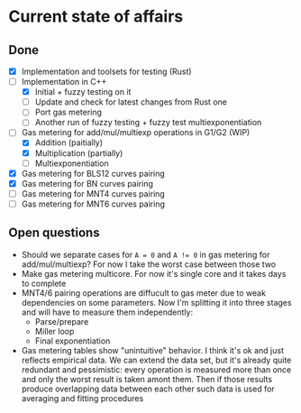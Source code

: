 # Current state of affairs

## Done

- [x] Implementation and toolsets for testing (Rust)
- [ ] Implementation in C++
  - [x] Initial + fuzzy testing on it
  - [ ] Update and check for latest changes from Rust one
  - [ ] Port gas metering
  - [ ] Another run of fuzzy testing + fuzzy test multiexponentiation
- [ ] Gas metering for add/mul/multiexp operations in G1/G2 (WIP)
  - [x] Addition (paitially)
  - [x] Multiplication (partially)
  - [ ] Multiexponentiation
- [x] Gas metering for BLS12 curves pairing
- [x] Gas metering for BN curves pairing
- [ ] Gas metering for MNT4 curves pairing
- [ ] Gas metering for MNT6 curves pairing

## Open questions

- Should we separate cases for `A = 0` and `A != 0` in gas metering for add/mul/multiexp? For now I take the worst case between those two
- Make gas metering multicore. For now it's single core and it takes days to complete
- MNT4/6 pairing operations are diffucult to gas meter due to weak dependencies on some parameters. Now I'm splitting it into three stages and will have to measure them independently:
  - Parse/prepare
  - Miller loop 
  - Final exponentiation
- Gas metering tables show "unintuitive" behavior. I think it's ok and just reflects empirical data. We can extend the data set, but it's already quite redundant and pessimistic: every operation is measured more than once and only the worst result is taken amont them. Then if those results produce overlapping data between each other such data is used for averaging and fitting procedures

